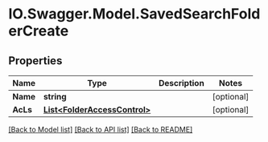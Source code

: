 # IO.Swagger.Model.SavedSearchFolderCreate
## Properties

Name | Type | Description | Notes
------------ | ------------- | ------------- | -------------
**Name** | **string** |  | [optional] 
**AcLs** | [**List&lt;FolderAccessControl&gt;**](FolderAccessControl.md) |  | [optional] 

[[Back to Model list]](../README.md#documentation-for-models) [[Back to API list]](../README.md#documentation-for-api-endpoints) [[Back to README]](../README.md)

